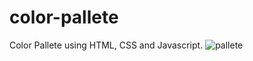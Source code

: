 # color-pallete
Color Pallete using HTML, CSS and Javascript.
![pallete](https://github.com/mehar0ali/color-pallete/assets/108994001/b88deb47-a861-4422-a4aa-98017f8d1c89)
